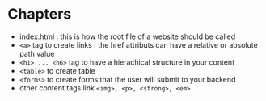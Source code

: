 # Chapters

- index.html : this is how the root file of a website should be called
- `<a>` tag to create links : the href attributs can have a relative or absolute path value
- `<h1> ... <h6>` tag to have a hierachical structure in your content
- `<table>` to create table
- `<forms>` to create forms that the user will submit to your backend
- other content tags link `<img>, <p>, <strong>, <em>`
